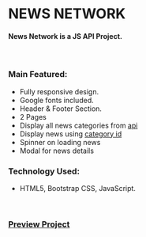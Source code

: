 # NEWS NETWORK
#### News Network is a JS API Project.

<br />

### Main Featured:
* Fully responsive design.
* Google fonts included.
* Header & Footer Section.
* 2 Pages
* Display all news categories from [api](https://openapi.programming-hero.com/api/news/categories)
* Display news using [category id](https://openapi.programming-hero.com/api/news/category/{id})
* Spinner on loading news
* Modal for news details

### Technology Used:
* HTML5, Bootstrap CSS, JavaScript.

<br />

### [Preview Project](https://news-network-api.netlify.app)
